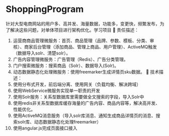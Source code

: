 # ShoppingProgram
针对大型电商网站的用户多、高并发、海量数据，功能多，变更快，频繁发布，为了解决这些问题，对单体项目进行架构优化。学习项目
	责任描述：
1)	运营商商品管理微服务：首页、商品管理（品牌、参数、模板、分类、审核）、商家后台管理（添加商品、管理上商品、用户管理）、ActiveMQ触发（数据导入solr、清楚solr）。
2)	广告内容管理微服务：广告管理（Redis）、广告分类管理。
3)	门户搜索微服务：搜索商品（Solr）、数据导入(Solr)。
4)	动态数据静态化处理微服务：使用freemarker生成详情页sku数据。
	技术描述：
1)	使用分布式开发，前后端分离、使用网关（负载均衡、解决跨域）
2)	使用WebService微服务实现单一职责的开发
3)	使用Solr服务：关系型数据库里需要做全文搜索的字段，导入Solr中
4)	使用redis非关系型数据库缓存海量的广告内容、商品内容等，解决高并发、性能优化。
5)	使用ActiveMQ消息服务（导入solr库消息、通知生成商品详情页的消息、搜索solr库、动态数据静态化处理freemarker）
6)	使用angular.js完成页面接口接入
